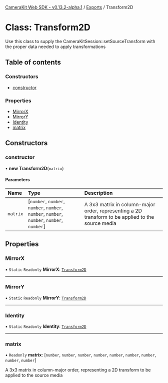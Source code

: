 [CameraKit Web SDK - v0.13.2-alpha.1](../README.md) / [Exports](../modules.md) / Transform2D

# Class: Transform2D

Use this class to supply the CameraKitSession::setSourceTransform with the proper data
needed to apply transformations

## Table of contents

### Constructors

- [constructor](Transform2D.md#constructor)

### Properties

- [MirrorX](Transform2D.md#mirrorx)
- [MirrorY](Transform2D.md#mirrory)
- [Identity](Transform2D.md#identity)
- [matrix](Transform2D.md#matrix)

## Constructors

### constructor

• **new Transform2D**(`matrix`)

#### Parameters

| Name | Type | Description |
| :------ | :------ | :------ |
| `matrix` | [`number`, `number`, `number`, `number`, `number`, `number`, `number`, `number`, `number`] | A 3x3 matrix in column-major order, representing a 2D transform to be applied to the source media |

## Properties

### MirrorX

▪ `Static` `Readonly` **MirrorX**: [`Transform2D`](Transform2D.md)

___

### MirrorY

▪ `Static` `Readonly` **MirrorY**: [`Transform2D`](Transform2D.md)

___

### Identity

▪ `Static` `Readonly` **Identity**: [`Transform2D`](Transform2D.md)

___

### matrix

• `Readonly` **matrix**: [`number`, `number`, `number`, `number`, `number`, `number`, `number`, `number`, `number`]

A 3x3 matrix in column-major order, representing a 2D transform to be applied to the source media
